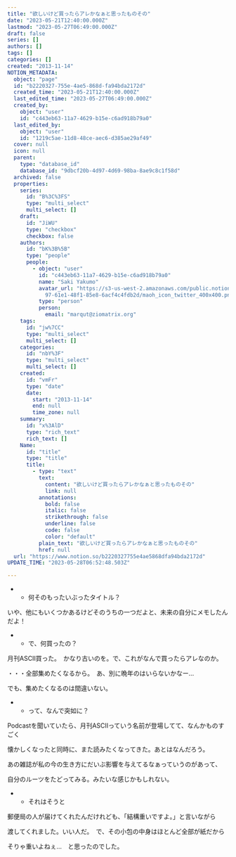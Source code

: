 ```yaml
---
title: "欲しいけど買ったらアレかなぁと思ったものその"
date: "2023-05-21T12:40:00.000Z"
lastmod: "2023-05-27T06:49:00.000Z"
draft: false
series: []
authors: []
tags: []
categories: []
created: "2013-11-14"
NOTION_METADATA:
  object: "page"
  id: "b2220327-755e-4ae5-868d-fa94bda2172d"
  created_time: "2023-05-21T12:40:00.000Z"
  last_edited_time: "2023-05-27T06:49:00.000Z"
  created_by:
    object: "user"
    id: "c443eb63-11a7-4629-b15e-c6ad918b79a0"
  last_edited_by:
    object: "user"
    id: "1219c5ae-11d8-48ce-aec6-d385ae29af49"
  cover: null
  icon: null
  parent:
    type: "database_id"
    database_id: "9dbcf20b-4d97-4d69-98ba-8ae9c8c1f58d"
  archived: false
  properties:
    series:
      id: "B%3C%3FS"
      type: "multi_select"
      multi_select: []
    draft:
      id: "JiWU"
      type: "checkbox"
      checkbox: false
    authors:
      id: "bK%3B%5B"
      type: "people"
      people:
        - object: "user"
          id: "c443eb63-11a7-4629-b15e-c6ad918b79a0"
          name: "Saki Yakumo"
          avatar_url: "https://s3-us-west-2.amazonaws.com/public.notion-static.com/3ad1c4\
            97-61e1-48f1-85e8-6acf4c4fdb2d/maoh_icon_twitter_400x400.png"
          type: "person"
          person:
            email: "marqut@ziomatrix.org"
    tags:
      id: "jw%7CC"
      type: "multi_select"
      multi_select: []
    categories:
      id: "nbY%3F"
      type: "multi_select"
      multi_select: []
    created:
      id: "vmFr"
      type: "date"
      date:
        start: "2013-11-14"
        end: null
        time_zone: null
    summary:
      id: "x%3AlD"
      type: "rich_text"
      rich_text: []
    Name:
      id: "title"
      type: "title"
      title:
        - type: "text"
          text:
            content: "欲しいけど買ったらアレかなぁと思ったものその"
            link: null
          annotations:
            bold: false
            italic: false
            strikethrough: false
            underline: false
            code: false
            color: "default"
          plain_text: "欲しいけど買ったらアレかなぁと思ったものその"
          href: null
  url: "https://www.notion.so/b2220327755e4ae5868dfa94bda2172d"
UPDATE_TIME: "2023-05-28T06:52:48.503Z"

---
```

<link rel="stylesheet" href="https://cdn.jsdelivr.net/npm/katex@0.16.2/dist/katex.min.css" integrity="sha384-bYdxxUwYipFNohQlHt0bjN/LCpueqWz13HufFEV1SUatKs1cm4L6fFgCi1jT643X" crossorigin="anonymous">

- * 何そのもったいぶったタイトル？

いや、他にもいくつかあるけどそのうちの一つだよと、未来の自分にメモしたんだよ！

- * で、何買ったの？

月刊ASCII買った。　かなり古いのを。で、これがなんで買ったらアレなのか。


・・・全部集めたくなるから。　あ、別に晩年のはいらないかなー…


でも、集めたくなるのは間違いない。

- * って、なんで突如に？

Podcastを聞いていたら、月刊ASCIIっていう名前が登場してて、なんかものすごく


懐かしくなったと同時に、また読みたくなってきた。あとはなんだろう。


あの雑誌が私の今の生き方にだいぶ影響を与えてるなぁっていうのがあって、


自分のルーツをたどってみる。みたいな感じかもしれない。

- * それはそうと

郵便局の人が届けてくれたんだけれども、「結構重いですよ。」と言いながら


渡してくれました。いい人だ。　で、その小包の中身はほとんど全部が紙だから


そりゃ重いよねぇ…　と思ったのでした。

